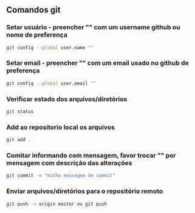 ## Comandos git

### Setar usuário - preencher "" com um username github ou nome de preferença

```sh
git config --global user.name ""
```

### Setar email - preencher "" com um email usado no github de preferença

```sh
git config --global user.email ""
```

### Verificar estado dos arquivos/diretórios

```sh
git status
```

### Add ao repositorio local os arquivos

```sh
git add .
```

### Comitar informando com mensagem, favor trocar "" por mensagem com descrição das alterações

```sh
git commit -m "minha mensagem de commit"
```

### Enviar arquivos/diretórios para o repositório remoto

```sh
git push -u origin master ou git push
```
